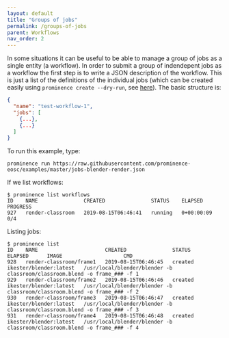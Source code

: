 ```yaml
---
layout: default
title: "Groups of jobs"
permalink: /groups-of-jobs
parent: Workflows
nav_order: 2
---
```


In some situations it can be useful to be able to manage a group of jobs as a single entity (a workflow). 
In order to submit a group of indendepent jobs as a workflow the first step is to write a JSON description of the workflow. This is just a list of the definitions of the individual jobs (which can be created easily using `prominence create --dry-run`, see [here](/docs/job-description-files)). The basic structure is:
```json
{
  "name": "test-workflow-1",
  "jobs": [
    {...},
    {...}
  ]
}
```

To run this example, type:
```
prominence run https://raw.githubusercontent.com/prominence-eosc/examples/master/jobs-blender-render.json
```

If we list workflows:
```
$ prominence list workflows
ID    NAME               CREATED               STATUS    ELAPSED      PROGRESS
927   render-classroom   2019-08-15T06:46:41   running   0+00:00:09   0/4
```

Listing jobs:
```
$ prominence list
ID    NAME                      CREATED               STATUS    ELAPSED      IMAGE                    CMD                                                                      
928   render-classroom/frame1   2019-08-15T06:46:45   created                ikester/blender:latest   /usr/local/blender/blender -b classroom/classroom.blend -o frame_### -f 1
929   render-classroom/frame2   2019-08-15T06:46:46   created                ikester/blender:latest   /usr/local/blender/blender -b classroom/classroom.blend -o frame_### -f 2
930   render-classroom/frame3   2019-08-15T06:46:47   created                ikester/blender:latest   /usr/local/blender/blender -b classroom/classroom.blend -o frame_### -f 3
931   render-classroom/frame4   2019-08-15T06:46:48   created                ikester/blender:latest   /usr/local/blender/blender -b classroom/classroom.blend -o frame_### -f 4
```
